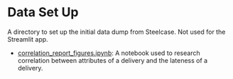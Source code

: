 # Data Set Up

A directory to set up the initial data dump from Steelcase. Not used for the Streamlit app.

- <ins>correlation_report_figures.ipynb</ins>: A notebook used to research correlation between attributes of a delivery and the lateness of a delivery.
